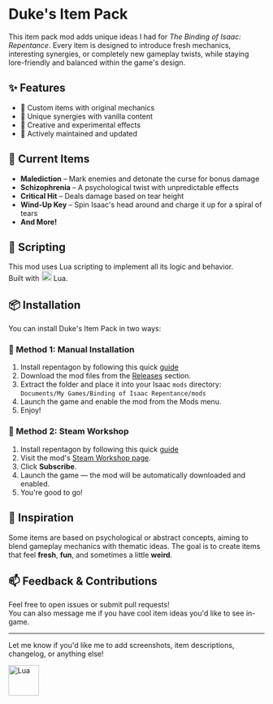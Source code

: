 # Duke's Item Pack

This item pack mod adds unique ideas I had for *The Binding of Isaac: Repentance*. Every item is designed to introduce fresh mechanics, interesting synergies, or completely new gameplay twists, while staying lore-friendly and balanced within the game's design.

## ✨ Features

- 🧩 Custom items with original mechanics  
- 🧠 Unique synergies with vanilla content  
- 🧪 Creative and experimental effects  
- 🔧 Actively maintained and updated

## 🔮 Current Items

- **Malediction** – Mark enemies and detonate the curse for bonus damage  
- **Schizophrenia** – A psychological twist with unpredictable effects  
- **Critical Hit** – Deals damage based on tear height  
- **Wind-Up Key** – Spin Isaac's head around and charge it up for a spiral of tears
- **And More!**

## 🔧 Scripting

This mod uses Lua scripting to implement all its logic and behavior.  
Built with <img src="https://upload.wikimedia.org/wikipedia/commons/c/cf/Lua-Logo.svg" alt="Lua" width="20"/> Lua.

## 📦 Installation

You can install Duke's Item Pack in two ways:

### 🔹 Method 1: Manual Installation
1. Install repentagon by following this quick [guide](https://repentogon.com/install.html)
2. Download the mod files from the [Releases](https://github.com/ThePotatoDuke/Binding-of-Isaac-mod/releases) section.  
3. Extract the folder and place it into your Isaac `mods` directory:  
   `Documents/My Games/Binding of Isaac Repentance/mods`  
4. Launch the game and enable the mod from the Mods menu.  
5. Enjoy!

### 🔹 Method 2: Steam Workshop
1. Install repentagon by following this quick [guide](https://repentogon.com/install.html)
2. Visit the mod's [Steam Workshop page](https://steamcommunity.com/sharedfiles/filedetails/?id=YOUR_MOD_ID).  
3. Click **Subscribe**.  
4. Launch the game — the mod will be automatically downloaded and enabled.  
5. You're good to go!


## 🧠 Inspiration

Some items are based on psychological or abstract concepts, aiming to blend gameplay mechanics with thematic ideas. The goal is to create items that feel **fresh**, **fun**, and sometimes a little **weird**.

## 📫 Feedback & Contributions

Feel free to open issues or submit pull requests!  
You can also message me if you have cool item ideas you'd like to see in-game.

---

Let me know if you'd like me to add screenshots, item descriptions, changelog, or anything else!


<img src="https://upload.wikimedia.org/wikipedia/commons/c/cf/Lua-Logo.svg" alt="Lua" width="60"/>



